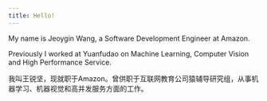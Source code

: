 ```yaml
---
title: Hello!
---
```

My name is Jeoygin Wang, a Software Development Engineer at Amazon.

Previously I worked at Yuanfudao on Machine Learning, Computer Vision and High Performance Service. 

我叫王锐坚，现就职于Amazon。曾供职于互联网教育公司猿辅导研究组，从事机器学习、机器视觉和高并发服务方面的工作。
